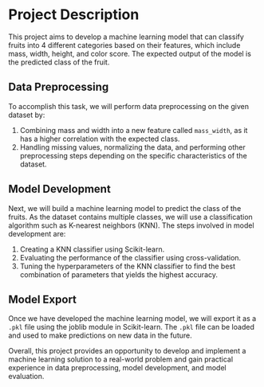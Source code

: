 # Project Description

This project aims to develop a machine learning model that can classify fruits into 4 different categories based on their features, which include mass, width, height, and color score. The expected output of the model is the predicted class of the fruit.

## Data Preprocessing

To accomplish this task, we will perform data preprocessing on the given dataset by:

1. Combining mass and width into a new feature called `mass_width`, as it has a higher correlation with the expected class.
2. Handling missing values, normalizing the data, and performing other preprocessing steps depending on the specific characteristics of the dataset.

## Model Development

Next, we will build a machine learning model to predict the class of the fruits. As the dataset contains multiple classes, we will use a classification algorithm such as K-nearest neighbors (KNN). The steps involved in model development are:

1. Creating a KNN classifier using Scikit-learn.
2. Evaluating the performance of the classifier using cross-validation.
3. Tuning the hyperparameters of the KNN classifier to find the best combination of parameters that yields the highest accuracy.

## Model Export

Once we have developed the machine learning model, we will export it as a `.pkl` file using the joblib module in Scikit-learn. The `.pkl` file can be loaded and used to make predictions on new data in the future.

Overall, this project provides an opportunity to develop and implement a machine learning solution to a real-world problem and gain practical experience in data preprocessing, model development, and model evaluation.
